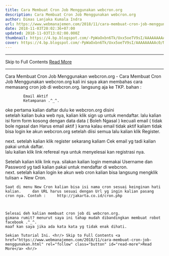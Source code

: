 ```yaml
---
title: Cara Membuat Cron Job Menggunakan webcron.org
description: Cara Membuat Cron Job Menggunakan webcron.org
author: Dimas Lanjaka Kumala Indra
url: https://www.webmanajemen.com/2018/11/cara-membuat-cron-job-menggunakan.html
date: 2018-11-03T20:02:36+07:00
updated: 2018-11-03T13:02:00.000Z
thumbnail: https://4.bp.blogspot.com/-PpWaOxbn6Tk/Uxx5oeTV9sI/AAAAAAAAAc0/Nbc-Oluyp0s/s280/Screenshot_1.png
cover: https://4.bp.blogspot.com/-PpWaOxbn6Tk/Uxx5oeTV9sI/AAAAAAAAAc0/Nbc-Oluyp0s/s280/Screenshot_1.png
---
```


<hr/> Skip to Full Contents <a href="https://www.webmanajemen.com/2018/11/cara-membuat-cron-job-menggunakan.html" rel="follow" class="button" id="read-more">Read More</a> <hr/> Cara Membuat Cron Job Menggunakan webcron.org - Cara Membuat Cron Job Menggunakan webcron.org kali ini saya akan membahas cara memasang cron job di webcron.org.     
langsung aja ke TKP.     
bahan :              

            Email Aktif         
            Ketampanan .^_^.         
oke pertama kalian daftar dulu ke webcron.org    disini    
setelah kalian buka web nya, kalian klik sign up untuk mendaftar. lalu kalian isi     form form kosong dengan data data ( Boleh Ngasal ) kecuali email ( tidak     bole ngasal dan Harus email aktif ) karna kalau email tidak aktif kaliam tidak bisa login ke akun webcron.org setelah diisi semua lalu kalian klik Register.     

                        


                        
next. setelah kalian klik register sekarang kaliam Cek email yg tadi kalian pakai     untuk daftar.     
lalu kalian klik link refereal nya untuk menyelesai kan registrasi nya.     

                        
Setelah kalian klik link nya. silakan kalian login memakai Username dan     Password yg tadi kalian pakai untuk mendaftar di webcron.     
next. setelah kalian login ke akun web cron kalian bisa langsung mengklik     tulisan + New Cron.     

                        

    Saat di menu New Cron kalian bisa isi nama cron sesuai keinginan hati kalian.     dan URL harus sesuai dengan Url yg ingin kalian pasang cron nya. Contoh :     http://jakarta.co.id/cron.php               
                        
         
                        
    Selesai deh kalian membuat cron job di webcron.org.     
    gimana rumit? menurut saya ini tahap mudah dibandingkan membuat robot     facebook .^_^.     
    maaf kan saya jika ada kata kata yg tidak enak dihati.     
    
    Sekian Tutorial Ini. <hr/> Skip to Full Contents <a href="https://www.webmanajemen.com/2018/11/cara-membuat-cron-job-menggunakan.html" rel="follow" class="button" id="read-more">Read More</a> <hr/>